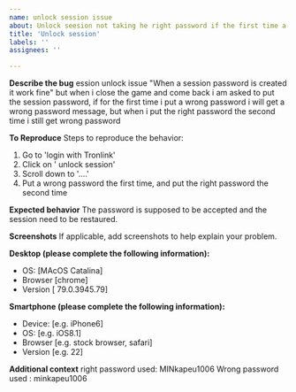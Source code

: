 ```yaml
---
name: unlock session issue
about: Unlock seesion not taking he right password if the first time a wrong password was typed.
title: 'Unlock session'
labels: ''
assignees: ''

---
```


**Describe the bug**
ession unlock issue "When a session password is created it work fine" but when i close the game and come back i am asked to put the session password, if for the first time i put a wrong password i will get a wrong password message, but when i put the right password the second time i still get wrong password

**To Reproduce**
Steps to reproduce the behavior:
1. Go to 'login with Tronlink'
2. Click on ' unlock session'
3. Scroll down to '....'
4. Put a wrong password the first time, and put the right password the second time 

**Expected behavior**
The password is supposed to be accepted and the session need to be restaured.

**Screenshots**
If applicable, add screenshots to help explain your problem.

**Desktop (please complete the following information):**
 - OS: [MAcOS Catalina]
 - Browser [chrome]
 - Version [ 79.0.3945.79]

**Smartphone (please complete the following information):**
 - Device: [e.g. iPhone6]
 - OS: [e.g. iOS8.1]
 - Browser [e.g. stock browser, safari]
 - Version [e.g. 22]

**Additional context**
right password used: MINkapeu1006
Wrong password used : minkapeu1006
